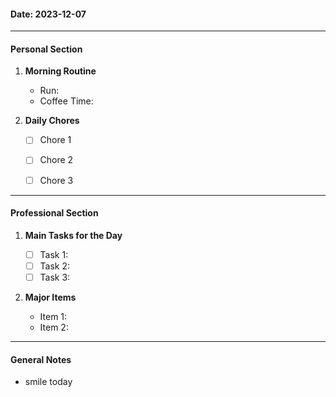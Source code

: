 #### Date: 2023-12-07

---

#### Personal Section

1. **Morning Routine**
    
    - Run:
    - Coffee Time:

1. **Daily Chores**
    - [ ]  Chore 1
    - [ ]  Chore 2
    - [ ]  Chore 3


---

#### Professional Section

1. **Main Tasks for the Day**
    
    - [ ]  Task 1: 
    - [ ]  Task 2: 
    - [ ]  Task 3: 
2. **Major Items**
    
    - Item 1: 
    - Item 2: 


---

#### General Notes
- smile today